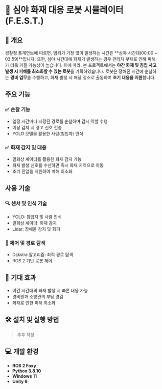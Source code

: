 # :robot: 심야 화재 대응 로봇 시뮬레이터 (F.E.S.T.)

## 📌 개요
경찰청 통계연보에 따르면, 범죄가 가장 많이 발생하는 시간은 **심야 시간대(00:00 ~ 02:59)**입니다. 또한, 심야 시간대에 화재가 발생하는 경우 관리자 부재로 인해 피해가 더욱 커질 가능성이 높습니다. 이에 따라, 본 프로젝트에서는 **야간 화재 및 침입 사고 발생 시 피해를 최소화할 수 있는 로봇**을 기획하였습니다. 로봇은 정해진 시간에 순찰하는 **경비 업무**를 수행하고, 화재 발생 시 해당 장소로 출동하여 **초기 대응을 지원**합니다.


## 주요 기능
### ✅ 순찰 기능
- 일정 시간마다 지정된 경로를 순찰하며 감시 역할 수행  
- 이상 감지 시 경고 신호 전송  
- YOLO 모델을 활용한 사람(침입자) 인식

### ✅ 화재 감지 및 대응
- 열화상 셰이더를 활용한 화재 감지 기능
- 화재 발생 신호를 수신하면 즉시 화재 지역으로 이동  
- 초기 진압을 지원하여 피해 최소화  


## 사용 기술
### 🔍 센서 및 인식 기술
- YOLO: 침입자 및 사람 인식  
- 열화상 셰이더: 화재 감지  
- Lidar: 장애물 감지 및 회피  

### 🔧 제어 및 경로 탐색
- Dijkstra 알고리즘: 최적 경로 탐색  
- ROS 2 기반 로봇 제어  


## 🎯 기대 효과
- 야간 시간대의 화재 발생 시 빠른 대응 가능
- 경비원과 소방관의 부담 경감
- 화재로 인한 피해 최소화


## 🛠 설치 및 실행 방법
> 추후 작성  


## 💻 개발 환경
- **ROS 2 Foxy**  
- **Python 3.8.10**  
- **Windows 11**  
- **Unity 6**  

